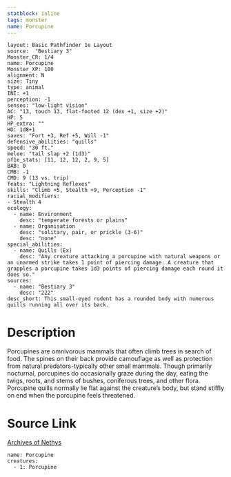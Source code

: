 ```yaml
---
statblock: inline
tags: monster
name: Porcupine
---
```

```statblock
layout: Basic Pathfinder 1e Layout
source:  "Bestiary 3"
Monster_CR: 1/4
name: Porcupine
Monster_XP: 100
alignment: N
size: Tiny
type: animal
INI: +1
perception: -1
senses: "low-light vision"
AC: "13, touch 13, flat-footed 12 (dex +1, size +2)"
HP: 5
HP_extra: ""
HD: 1d8+1
saves: "Fort +3, Ref +5, Will -1"
defensive_abilities: "quills"
speed: "30 ft."
melee: "tail slap +2 (1d3)"
pf1e_stats: [11, 12, 12, 2, 9, 5]
BAB: 0
CMB: -1
CMD: 9 (13 vs. trip)
feats: "Lightning Reflexes"
skills: "Climb +5, Stealth +9, Perception -1"
racial_modifiers:
- Stealth 4
ecology:
  - name: Environment
    desc: "temperate forests or plains"
  - name: Organisation
    desc: "solitary, pair, or prickle (3-6)"
    desc: "none"
special_abilities:
  - name: Quills (Ex)
    desc: "Any creature attacking a porcupine with natural weapons or an unarmed strike takes 1 point of piercing damage. A creature that grapples a porcupine takes 1d3 points of piercing damage each round it does so."
sources:
  - name: "Bestiary 3"
    desc: "222"
desc_short: This small-eyed rodent has a rounded body with numerous quills running all over its back.
```
# Description
Porcupines are omnivorous mammals that often climb trees in search of food. The spines on their back provide camouflage as well as protection from natural predators-typically other small mammals. Though primarily nocturnal, porcupines do occasionally graze during the day, eating the twigs, roots, and stems of bushes, coniferous trees, and other flora. Porcupine quills normally lie flat against the creature’s body, but stand stiffly on end when the porcupine feels threatened.
# Source Link
[Archives of Nethys](https://aonprd.com/MonsterDisplay.aspx?ItemName=Porcupine)
```encounter-table
name: Porcupine
creatures:
  - 1: Porcupine
```
